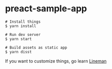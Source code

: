 # preact-sample-app

```
# Install things
$ yarn install

# Run dev server
$ yarn start

# Build assets as static app
$ yarn disst
```

If you want to customize things, go learn [Lineman](http://linemanjs.com)

